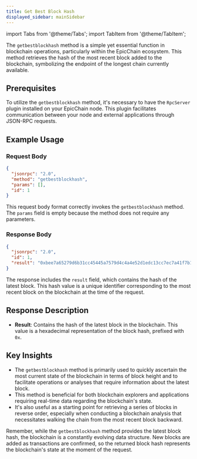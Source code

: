 ```yaml
---
title: Get Best Block Hash
displayed_sidebar: mainSidebar
---
```


import Tabs from '@theme/Tabs';
import TabItem from '@theme/TabItem';




The `getbestblockhash` method is a simple yet essential function in blockchain operations, particularly within the EpicChain ecosystem. This method retrieves the hash of the most recent block added to the blockchain, symbolizing the endpoint of the longest chain currently available.

## Prerequisites

To utilize the `getbestblockhash` method, it's necessary to have the `RpcServer` plugin installed on your EpicChain node. This plugin facilitates communication between your node and external applications through JSON-RPC requests.

## Example Usage

### Request Body

```json
{
  "jsonrpc": "2.0",
  "method": "getbestblockhash",
  "params": [],
  "id": 1
}
```
This request body format correctly invokes the `getbestblockhash` method. The `params` field is empty because the method does not require any parameters.

### Response Body

```json
{
  "jsonrpc": "2.0",
  "id": 1,
  "result": "0xbee7a65279d6b31cc45445a7579d4c4a4e52d1edc13cc7ec7a41f7b1affdf0ab"
}
```

The response includes the `result` field, which contains the hash of the latest block. This hash value is a unique identifier corresponding to the most recent block on the blockchain at the time of the request.

## Response Description

- **Result**: Contains the hash of the latest block in the blockchain. This value is a hexadecimal representation of the block hash, prefixed with `0x`.

## Key Insights

- The `getbestblockhash` method is primarily used to quickly ascertain the most current state of the blockchain in terms of block height and to facilitate operations or analyses that require information about the latest block.
- This method is beneficial for both blockchain explorers and applications requiring real-time data regarding the blockchain's state.
- It's also useful as a starting point for retrieving a series of blocks in reverse order, especially when conducting a blockchain analysis that necessitates walking the chain from the most recent block backward.

Remember, while the `getbestblockhash` method provides the latest block hash, the blockchain is a constantly evolving data structure. New blocks are added as transactions are confirmed, so the returned block hash represents the blockchain's state at the moment of the request.


<br/>